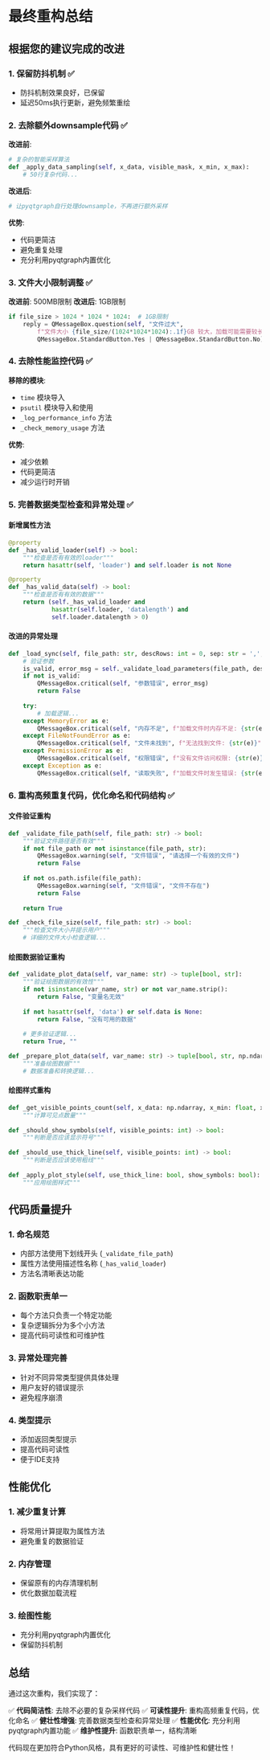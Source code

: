 # 最终重构总结

## 根据您的建议完成的改进

### 1. 保留防抖机制 ✅
- 防抖机制效果良好，已保留
- 延迟50ms执行更新，避免频繁重绘

### 2. 去除额外downsample代码 ✅
**改进前**:
```python
# 复杂的智能采样算法
def _apply_data_sampling(self, x_data, visible_mask, x_min, x_max):
    # 50行复杂代码...
```

**改进后**:
```python
# 让pyqtgraph自行处理downsample，不再进行额外采样
```

**优势**:
- 代码更简洁
- 避免重复处理
- 充分利用pyqtgraph内置优化

### 3. 文件大小限制调整 ✅
**改进前**: 500MB限制
**改进后**: 1GB限制

```python
if file_size > 1024 * 1024 * 1024:  # 1GB限制
    reply = QMessageBox.question(self, "文件过大", 
        f"文件大小 {file_size/(1024*1024*1024):.1f}GB 较大，加载可能需要较长时间，是否继续？",
        QMessageBox.StandardButton.Yes | QMessageBox.StandardButton.No)
```

### 4. 去除性能监控代码 ✅
**移除的模块**:
- `time` 模块导入
- `psutil` 模块导入和使用
- `_log_performance_info` 方法
- `_check_memory_usage` 方法

**优势**:
- 减少依赖
- 代码更简洁
- 减少运行时开销

### 5. 完善数据类型检查和异常处理 ✅

#### 新增属性方法
```python
@property
def _has_valid_loader(self) -> bool:
    """检查是否有有效的loader"""
    return hasattr(self, 'loader') and self.loader is not None

@property
def _has_valid_data(self) -> bool:
    """检查是否有有效的数据"""
    return (self._has_valid_loader and 
            hasattr(self.loader, 'datalength') and 
            self.loader.datalength > 0)
```

#### 改进的异常处理
```python
def _load_sync(self, file_path: str, descRows: int = 0, sep: str = ',', hasunit: bool = True):
    # 验证参数
    is_valid, error_msg = self._validate_load_parameters(file_path, descRows, sep, hasunit)
    if not is_valid:
        QMessageBox.critical(self, "参数错误", error_msg)
        return False
        
    try:
        # 加载逻辑...
    except MemoryError as e:
        QMessageBox.critical(self, "内存不足", f"加载文件时内存不足: {str(e)}")
    except FileNotFoundError as e:
        QMessageBox.critical(self, "文件未找到", f"无法找到文件: {str(e)}")
    except PermissionError as e:
        QMessageBox.critical(self, "权限错误", f"没有文件访问权限: {str(e)}")
    except Exception as e:
        QMessageBox.critical(self, "读取失败", f"加载文件时发生错误: {str(e)}")
```

### 6. 重构高频重复代码，优化命名和代码结构 ✅

#### 文件验证重构
```python
def _validate_file_path(self, file_path: str) -> bool:
    """验证文件路径是否有效"""
    if not file_path or not isinstance(file_path, str):
        QMessageBox.warning(self, "文件错误", "请选择一个有效的文件")
        return False
    
    if not os.path.isfile(file_path):
        QMessageBox.warning(self, "文件错误", "文件不存在")
        return False
        
    return True

def _check_file_size(self, file_path: str) -> bool:
    """检查文件大小并提示用户"""
    # 详细的文件大小检查逻辑...
```

#### 绘图数据验证重构
```python
def _validate_plot_data(self, var_name: str) -> tuple[bool, str]:
    """验证绘图数据的有效性"""
    if not isinstance(var_name, str) or not var_name.strip():
        return False, "变量名无效"
        
    if not hasattr(self, 'data') or self.data is None:
        return False, "没有可用的数据"
        
    # 更多验证逻辑...
    return True, ""

def _prepare_plot_data(self, var_name: str) -> tuple[bool, str, np.ndarray, np.ndarray, str]:
    """准备绘图数据"""
    # 数据准备和转换逻辑...
```

#### 绘图样式重构
```python
def _get_visible_points_count(self, x_data: np.ndarray, x_min: float, x_max: float) -> int:
    """计算可见点数量"""
    
def _should_show_symbols(self, visible_points: int) -> bool:
    """判断是否应该显示符号"""
    
def _should_use_thick_line(self, visible_points: int) -> bool:
    """判断是否应该使用粗线"""
    
def _apply_plot_style(self, use_thick_line: bool, show_symbols: bool):
    """应用绘图样式"""
```

## 代码质量提升

### 1. 命名规范
- 内部方法使用下划线开头 (`_validate_file_path`)
- 属性方法使用描述性名称 (`_has_valid_loader`)
- 方法名清晰表达功能

### 2. 函数职责单一
- 每个方法只负责一个特定功能
- 复杂逻辑拆分为多个小方法
- 提高代码可读性和可维护性

### 3. 异常处理完善
- 针对不同异常类型提供具体处理
- 用户友好的错误提示
- 避免程序崩溃

### 4. 类型提示
- 添加返回类型提示
- 提高代码可读性
- 便于IDE支持

## 性能优化

### 1. 减少重复计算
- 将常用计算提取为属性方法
- 避免重复的数据验证

### 2. 内存管理
- 保留原有的内存清理机制
- 优化数据加载流程

### 3. 绘图性能
- 充分利用pyqtgraph内置优化
- 保留防抖机制

## 总结

通过这次重构，我们实现了：

✅ **代码简洁性**: 去除不必要的复杂采样代码
✅ **可读性提升**: 重构高频重复代码，优化命名
✅ **健壮性增强**: 完善数据类型检查和异常处理
✅ **性能优化**: 充分利用pyqtgraph内置功能
✅ **维护性提升**: 函数职责单一，结构清晰

代码现在更加符合Python风格，具有更好的可读性、可维护性和健壮性！